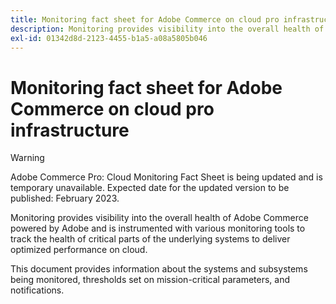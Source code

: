 ```yaml
---
title: Monitoring fact sheet for Adobe Commerce on cloud pro infrastructure
description: Monitoring provides visibility into the overall health of Adobe Commerce powered by Adobe and is
exl-id: 01342d8d-2123-4455-b1a5-a08a5805b046
---
```

# Monitoring fact sheet for Adobe Commerce on cloud pro infrastructure

>[!WARNING]
>
>Adobe Commerce Pro: Cloud Monitoring Fact Sheet is being updated and is temporary unavailable. Expected date for the updated version to be published: February 2023.

Monitoring provides visibility into the overall health of Adobe Commerce powered by Adobe and is
instrumented with various monitoring tools to track the health of critical parts of the underlying systems to
deliver optimized performance on cloud.

This document provides information about the systems and subsystems being monitored, thresholds set on
mission-critical parameters, and notifications.
